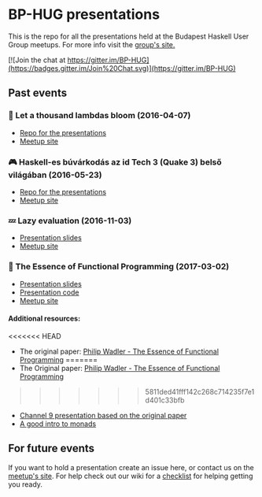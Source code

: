 # BP-HUG presentations
This is the repo for all the presentations held at the Budapest Haskell User Group meetups.
For more info visit the [group's site.][meetup]

[![Join the chat at https://gitter.im/BP-HUG](https://badges.gitter.im/Join%20Chat.svg)](https://gitter.im/BP-HUG)

## Past events
### :cherry_blossom: Let a thousand lambdas bloom (2016-04-07)

* [Repo for the presentations][2016-04-07]
* [Meetup site][thousand]

### :video_game: Haskell-es búvárkodás az id Tech 3 (Quake 3) belső világában (2016-05-23)

* [Repo for the presentations][2016-05-23]
* [Meetup site][quake3]

### :zzz: Lazy evaluation (2016-11-03)

* [Presentation slides](https://github.com/BP-HUG/presentations/blob/master/2016_november/lazy_evaluation.pdf)
* [Meetup site][lazy]

### :book: The Essence of Functional Programming (2017-03-02)

* [Presentation slides](https://github.com/BP-HUG/presentations/blob/master/2017_march/essence_of_fp.pdf)
* [Presentation code][essence_files]
* [Meetup site][essence]

#### Additional resources:
<<<<<<< HEAD
* The original paper: [Philip Wadler - The Essence of Functional Programming][wadler_essence]
=======
* The Original paper: [Philip Wadler - The Essence of Functional Programming][wadler_essence]
>>>>>>> 5811ded41fff142c268c714235f7e1d401c33bfb
* [Channel 9 presentation based on the original paper][c9_essence]
* [A good intro to monads][monad_intro]

## For future events
If you want to hold a presentation create an issue here, or contact us on the [meetup's site][meetup].
For help check out our wiki for a [checklist][wiki] for helping getting you ready.

[meetup]: https://www.meetup.com/Bp-HUG
[2016-04-07]: https://github.com/BP-HUG/presentations/blob/master/2016_april/2016-04-07_Let_a_thousand_lambdas_bloom.md
[thousand]: https://www.meetup.com/Bp-HUG/events/230094042/
[2016-05-23]: https://github.com/BP-HUG/presentations/blob/master/2016_may/2016-05-23_Parsing_Quake3_game_content.md
[quake3]: https://www.meetup.com/Bp-HUG/events/231077698/
[wiki]: https://github.com/BP-HUG/presentations/wiki
[lazy]: https://www.meetup.com/Bp-HUG/events/234826537/
[essence]: https://www.meetup.com/Bp-HUG/events/237289934/
[essence_files]: https://github.com/BP-HUG/presentations/tree/master/2017_march
[c9_essence]: https://channel9.msdn.com/Shows/Going+Deep/C9-Lectures-Dr-Ralf-Lmmel-AFP-The-Quick-Essence-of-Functional-Programming
[wadler_essence]: http://homepages.inf.ed.ac.uk/wadler/topics/monads.html
[monad_intro]: http://adit.io/posts/2013-04-17-functors,_applicatives,_and_monads_in_pictures.html
